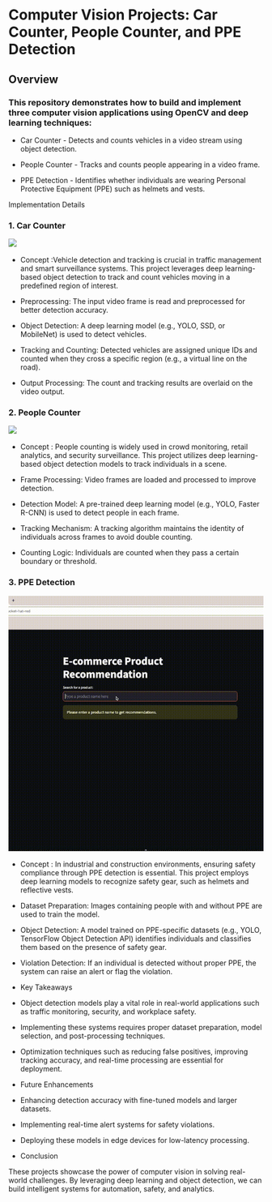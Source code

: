# Computer Vision Projects: Car Counter, People Counter, and PPE Detection

## Overview

### This repository demonstrates how to build and implement three computer vision applications using OpenCV and deep learning techniques:

* Car Counter - Detects and counts vehicles in a video stream using object detection.

* People Counter - Tracks and counts people appearing in a video frame.

* PPE Detection - Identifies whether individuals are wearing Personal Protective Equipment (PPE) such as helmets and vests.

Implementation Details

### 1. Car Counter
![](https://github.com/RickyDoan/ComputerVision-Counting-Car-People-PPE-Detection/blob/main/Car%20Counter/counting_car.gif)
- Concept :Vehicle detection and tracking is crucial in traffic management and smart surveillance systems. This project leverages deep learning-based object detection to track and count vehicles moving in a predefined region of interest.

- Preprocessing: The input video frame is read and preprocessed for better detection accuracy.

- Object Detection: A deep learning model (e.g., YOLO, SSD, or MobileNet) is used to detect vehicles.

- Tracking and Counting: Detected vehicles are assigned unique IDs and counted when they cross a specific region (e.g., a virtual line on the road).

- Output Processing: The count and tracking results are overlaid on the video output.

### 2. People Counter
![](https://github.com/RickyDoan/ComputerVision-Counting-Car-People-PPE-Detection/blob/main/People%20counter/pp_counting.gif)
- Concept : People counting is widely used in crowd monitoring, retail analytics, and security surveillance. This project utilizes deep learning-based object detection models to track individuals in a scene.

- Frame Processing: Video frames are loaded and processed to improve detection.

- Detection Model: A pre-trained deep learning model (e.g., YOLO, Faster R-CNN) is used to detect people in each frame.

- Tracking Mechanism: A tracking algorithm maintains the identity of individuals across frames to avoid double counting.

- Counting Logic: Individuals are counted when they pass a certain boundary or threshold.

### 3. PPE Detection
![Uploading reccomend ecommerce products.gif…](https://github.com/RickyDoan/MMLs-NLP-Recommend-E-commerce-Products/blob/main/reccomend%20ecommerce%20products.gif)
- Concept : In industrial and construction environments, ensuring safety compliance through PPE detection is essential. This project employs deep learning models to recognize safety gear, such as helmets and reflective vests.

- Dataset Preparation: Images containing people with and without PPE are used to train the model.

- Object Detection: A model trained on PPE-specific datasets (e.g., YOLO, TensorFlow Object Detection API) identifies individuals and classifies them based on the presence of safety gear.

- Violation Detection: If an individual is detected without proper PPE, the system can raise an alert or flag the violation.

* Key Takeaways

- Object detection models play a vital role in real-world applications such as traffic monitoring, security, and workplace safety.

- Implementing these systems requires proper dataset preparation, model selection, and post-processing techniques.

- Optimization techniques such as reducing false positives, improving tracking accuracy, and real-time processing are essential for deployment.

- Future Enhancements

- Enhancing detection accuracy with fine-tuned models and larger datasets.

- Implementing real-time alert systems for safety violations.

- Deploying these models in edge devices for low-latency processing.

* Conclusion

These projects showcase the power of computer vision in solving real-world challenges. By leveraging deep learning and object detection, we can build intelligent systems for automation, safety, and analytics.
